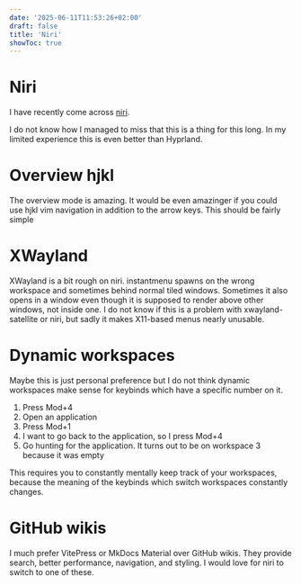 ```yaml
---
date: '2025-06-11T11:53:26+02:00'
draft: false
title: 'Niri'
showToc: true
---
```


# Niri

I have recently come across [niri](https://github.com/YaLTeR/niri).

I do not know how I managed to miss that this is a thing for this long. 
In my limited experience this is even better than Hyprland.

# Overview hjkl

The overview mode is amazing. It would be even amazinger if you could use hjkl
vim navigation in addition to the arrow keys. This should be fairly simple

# XWayland

XWayland is a bit rough on niri. instantmenu spawns on the wrong workspace and
sometimes behind normal tiled windows. Sometimes it also opens in a window even
though it is supposed to render above other windows, not inside one. I do not
know if this is a problem with xwayland-satellite or niri, but sadly it makes
X11-based menus nearly unusable.

# Dynamic workspaces

Maybe this is just personal preference but I do not think dynamic workspaces
make sense for keybinds which have a specific number on it.

1. Press Mod+4
2. Open an application
3. Press Mod+1
4. I want to go back to the application, so I press Mod+4
5. Go hunting for the application. It turns out to be on workspace 3 because it was empty

This requires you to constantly mentally keep track of your workspaces, because
the meaning of the keybinds which switch workspaces constantly changes.

# GitHub wikis

I much prefer VitePress or MkDocs Material over GitHub wikis.
They provide search, better performance, navigation, and styling.
I would love for niri to switch to one of these. 

